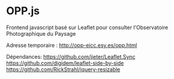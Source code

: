 # OPP.js
Frontend javascript basé sur Leaflet pour consulter l'Observatoire Photographique du Paysage

Adresse temporaire : http://opp-eicc.esy.es/opp.html


Dépendances:
https://github.com/jieter/Leaflet.Sync
https://github.com/digidem/leaflet-side-by-side
https://github.com/RickStrahl/jquery-resizable
